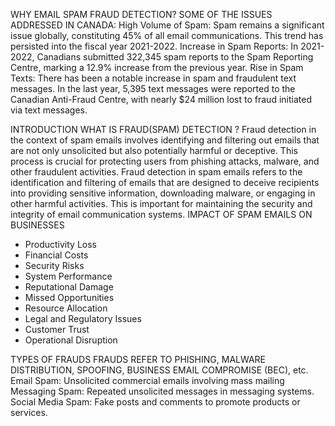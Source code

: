 WHY EMAIL SPAM FRAUD DETECTION?
SOME OF THE ISSUES ADDRESSED IN CANADA:
High Volume of Spam: Spam remains a significant issue globally, constituting 45% of all email communications. This trend has persisted into the fiscal year 2021-2022.
Increase in Spam Reports: In 2021-2022, Canadians submitted 322,345 spam reports to the Spam Reporting Centre, marking a 12.9% increase from the previous year.
Rise in Spam Texts: There has been a notable increase in spam and fraudulent text messages. In the last year, 5,395 text messages were reported to the Canadian Anti-Fraud Centre, with nearly $24 million lost to fraud initiated via text messages.

INTRODUCTION
WHAT IS FRAUD(SPAM) DETECTION ?
Fraud detection in the context of spam emails involves 	identifying and filtering out emails that are not only unsolicited but also potentially harmful or deceptive. This process is crucial for protecting users from phishing attacks, malware, and other fraudulent activities. Fraud detection in spam emails refers to the identification and filtering of emails that are designed to deceive recipients into providing sensitive information, downloading malware, or engaging in other harmful activities. This is important for maintaining the security and integrity of email communication systems.
IMPACT OF SPAM EMAILS ON BUSINESSES
- Productivity Loss
- Financial Costs
- Security Risks
- System Performance
- Reputational Damage
- Missed Opportunities
- Resource Allocation
- Legal and Regulatory Issues
- Customer Trust
- Operational Disruption
  
TYPES OF FRAUDS 
FRAUDS REFER TO PHISHING, MALWARE DISTRIBUTION, SPOOFING, BUSINESS EMAIL COMPROMISE (BEC), etc.
Email Spam: Unsolicited commercial emails involving mass mailing
Messaging Spam: Repeated unsolicited messages in messaging systems.
Social Media Spam: Fake posts and comments to promote products or services.







